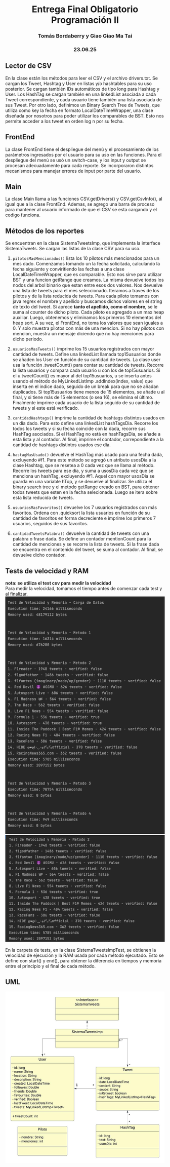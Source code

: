 <div align="center">

# Entrega Final Obligatorio </br> Programación II
### Tomás Bordaberry y Giao Giao Ma Tai
### 23.06.25

</div>

## Lector de CSV

En la clase están los métodos para leer el CSV y el archivo drivers.txt. Se cargan los Tweet, Hashtag y User en listas y/o hashtables para su uso posterior.
Se cargan también IDs automáticos de tipo long para Hashtag y User. Los HashTag se cargan también en una linkedList asociada a cada Tweet correspondiente,
y cada usuario tiene también una lista asociada de sus Tweet. Por otro lado, definimos un Binary Search Tree de Tweets, que utiliza como key la fecha en formato
LocalDateTimeWrapper, una clase diseñada por nosotros para poder utilizar los comparables de BST. Esto nos permite acceder a los tweet en orden log n por su fecha.


## FrontEnd

La clase FrontEnd tiene el despliegue del menú y el procesamiento de los parámetros ingresados por el usuario para su uso en las funciones. Para el
despliegue del menú se usó un switch-case, y los input y output se procesan adecuadamente para cada reporte.
Se incorporaron distintos mecanismos para manejar errores de input por parte del usuario.

## Main

La clase Main llama a las funciones CSV.getDrivers() y CSV.getCsvInfo(), al igual que a la clase FrontEnd.
Ademas, se agrego una barra de proceso para mantener al usuario informado de que el CSV se esta cargando y el codigo funciona.

## Métodos de los reportes

Se encuentran en la clase SistemaTweetsImp, que implementa la interface SistemaTweets. Se cargan las listas de la clase CSV para su uso.

1. `pilotosMasMencionados()` lista los 10 pilotos más mencionados para un mes dado.
   Comenzamos tomando un la fecha solicitada, calculando la fecha siguiente y conviritiendo las fechas a una clase LocalDateTimeWrapper, que es comparable. Esto nos sirve para utilizar BST y una funcion getRange que creamos.
   La misma devuelve todos los nodos del arbol binario que estan entre esos dos valores. Nos devuelve una lista de tweets para el mes seleccionado. 
   Iteramos a traves de los pilotos y de la lista reducida de tweets. Para cada piloto tomamos con java regrex el nombre y apellido y buscamos dichos valores en el string de texto del tweet. Si aprece **tanto el apellido, como el nombre**, se le suma al counter de dicho piloto. 
   Cada piloto es agregado a un max heap auxiliar. Luego, obtenemos y eliminamos los primeros 10 elementos del heap sort. A su vez, el FrontEnd, no toma los valores que sean iguales a 0. Y solo muestra pilotos con más de una mencion. Si no hay pilotos con mencion, muestra un mensaje diciendo que no hay menciones para dicho periodo.

2. `usuariosMasTweets()` imprime los 15 usuarios registrados con mayor cantidad de tweets.
   Define una linkedList llamada top15usuarios donde se añaden los User en función de su cantidad de tweets. La clase user usa la función .tweetCount() para
   contar su cantidad de tweets. Recorre la lista usuarios y compara cada usuario u con los de top15usuarios. Si el u.tweetCount() es mayor al del top15usuarios,
   u se inserta antes usando el método de MyLinkedListImp .addIndex(index, value) que inserta en el indice dado, seguido de un break para que no se añadan duplicados.
   Si top15usuarios tiene menos de 15 elementos, se añade u al final, y si tiene más de 15 elementos (o sea 16), se elimina el último. Finalmente imprime cada
   usuario de la lista seguido de su cantidad de tweets y si este está verificado.

3. `cantidadHashtags()` imprime la cantidad de hashtags distintos usados en un día dado.
   Para esto define una linkedList hashTagsDia. Recorre los todos los tweets y si su fecha coincide con la dada, recorre sus HashTag asociados. Si el HashTag
   no está en hashTagsDia, se añade a esta lista y al contador. Al final, imprime el contador, correpondiente a la cantidad de hashtags distintos usados ese día.

4. `hastagMasUsado()` devuelve el HashTag más usado para una fecha dada, excluyendo #f1.
   Para este método se agregó un atributo usosDia a la clase Hashtag, que se resetea a 0 cada vez que se llama al método. Recorre los tweets para ese día, y suma
   a usosDia cada vez que se menciona un hashTag, excluyendo #f1. Aquel con mayor usosDia se guarda en una variable hTop, y se devuelve al finalizar.
   Se utiliza el binary search tree y el metodo getRange creado en BST, para obtener todos tweets que esten en la fecha selecionada. Luego se itera sobre esta lista reducida de tweets.

5. `usuariosMasFavoritos()` devuelve los 7 usuarios registrados con más favoritos.
   Ordena con .quicksort la lista usuarios en función de su cantidad de favoritos en forma decreciente e imprime los primeros 7 usuarios, seguidos de sus favoritos.

6. `cantidadTweetsPalabra()` devuelve la cantidad de tweets con una palabra o frase dada.
   Se define un contador mentionCount para la cantidad de menciones y se recorre la lista de tweets. Si la frase dada se encuentra en el contenido del tweet,
   se suma al contador. Al final, se devuelve dicho contador.

## Tests de velocidad y RAM </br>

**nota: se utiliza el test csv para medir la velocidad** </br>
Para medir la velocidad, tomamos el tiempo antes de comenzar cada test y al finalizar. 
![](testsVelocidad1.png)
![](testsVelocidad2.png)


En la carpeta de tests, en la clase SistemaTweetsImpTest, se obtienen la velocidad de ejecución y la RAM usada por cada método ejecutado. Esto se define con
start() y end(), para obtener la diferencia en tiempos y memoria entre el principio y el final de cada método.

## UML

![](uml.jpeg)